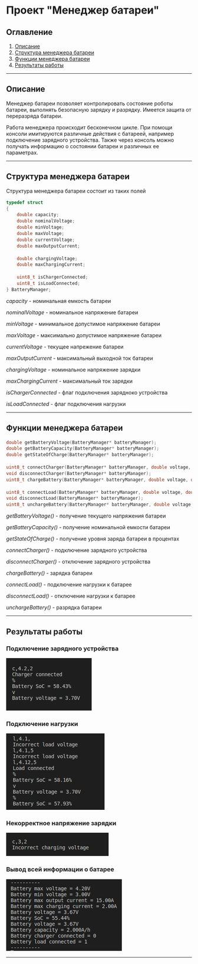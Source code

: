 # Проект "Менеджер батареи"
## Оглавление
1. [Описание](#Описание)
2. [Структура менеджера батареи](#Структура-менеджера-батареи)
3. [Функции менеджера батареи](#Функции-менеджера-батареи)
4. [Результаты работы](#Результаты-работы)
____
## Описание
Менеджер батареи позволяет контролировать состояние роботы батареи, выполнять безопасную зарядку и разрядку. Имеется защита от переразряда батареи.

Работа менеджера происходит бесконечном цикле.
При помощи консоли имитируются различные действия с батареей, например подключение зарядного устройства. Также через консоль можно получать информацию о состоянии батареи и различных ее параметрах.
____
## Структура менеджера батареи
Структура менеджера батареи состоит из таких полей
```C
typedef struct 
{
    double capacity;
    double nominalVoltage;
    double minVoltage;
    double maxVoltage;
    double currentVoltage;
    double maxOutputCurrent;

    double chargingVoltage;
    double maxChargingCurrent;

    uint8_t isChargerConnected;
    uint8_t isLoadConnected;
} BatteryManager;
```
*capacity* - номинальная емкость батареи

*nominalVoltage* - номинальное напряжение батареи

*minVoltage* - минимальное допустимое напряжение батареи

*maxVoltage* - максимально допустимое напряжение батареи

*currentVoltage* - текущее напрежение батареи

*maxOutputCurrent* - максимальный выходной ток батареи

*chargingVoltage* - номинальное напряжение зарядки

*maxChargingCurrent* - максимальный ток зарядки

*isChargerConnected* - флаг подключения зарядноко устройства

*isLoadConnected* - флаг подключения нагрузки
___
## Функции менеджера батареи
```C
double getBatteryVoltage(BatteryManager* batteryManager);
double getBatteryCapacity(BatteryManager* batteryManager);
double getStateOfCharge(BatteryManager* batteryManager);

uint8_t connectCharger(BatteryManager* batteryManager, double voltage, double current);
void disconnectCharger(BatteryManager* batteryManager);
uint8_t chargeBattery(BatteryManager* batteryManager, double voltage, double current);

uint8_t connectLoad(BatteryManager* batteryManager, double voltage, double current);
void disconnectLoad(BatteryManager* batteryManager);
uint8_t unchargeBattery(BatteryManager* batteryManager, double voltage, double current);
```
*getBatteryVoltage()* - получение текущего напряжения батареи

*getBatteryCapacity()* - получение номинальной емкости батареи

*getStateOfCharge()* - получение уровня заряда батареи в процентах

*connectCharger()* - подключение зарядного устройства

*disconnectCharger()* - отключение зарядного устройства

*chargeBattery()* - зарядка батареи

*connectLoad()* - подключение нагрузки к батарее

*disconnectLoad()* - отключение нагрузки к батарее

*unchargeBattery()* - разрядка батареи
___
## Результаты работы
### Подключение зарядного устройства
<img src="./raw/conn_ch.png"/>

### Подключение нагрузки
<img src="./raw/conn_load.png"/>

### Некорректное напряжение зарядки
<img src="./raw/inc_ch_volt.png"/>

### Вывод всей информации о батарее
<img src="./raw/all_info.png"/>

____
